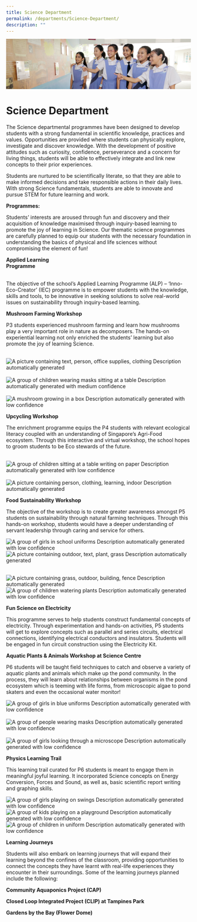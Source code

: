 ```yaml
---
title: Science Department
permalink: /departments/Science-Department/
description: ""
---
```

![](/images/Departments.jpg)

Science Department
==================

The Science departmental programmes have been designed to develop students with a strong fundamental in scientific knowledge, practices and values. Opportunities are provided where students can physically explore, investigate and discover knowledge. With the development of positive attitudes such as curiosity, confidence, perseverance and a concern for living things, students will be able to effectively integrate and link new concepts to their prior experiences.

Students are nurtured to be scientifically literate, so that they are able to make informed decisions and take responsible actions in their daily lives. With strong Science fundamentals, students are able to innovate and pursue STEM for future learning and work.

**Programmes:**

Students’ interests are aroused through fun and discovery and their acquisition of knowledge maximised through inquiry-based learning to promote the joy of learning in Science. Our thematic science programmes are carefully planned to equip our students with the necessary foundation in understanding the basics of physical and life sciences without compromising the element of fun!

**Applied Learning Programme**                                                                                                                                                       
  

The objective of the school’s Applied Learning Programme (ALP) – ‘Inno-Eco-Creator’ (IEC) programme is to empower students with the knowledge, skills and tools, to be innovative in seeking solutions to solve real-world issues on sustainability through inquiry-based learning.


**Mushroom Farming Workshop**

P3 students experienced mushroom farming and learn how mushrooms play a very important role in nature as decomposers. The hands-on experiential learning not only enriched the students’ learning but also promote the joy of learning Science.

       ![A picture containing text, person, office supplies, clothing
Description automatically generated](file:///C:/Users/S86252~1/AppData/Local/Temp/msohtmlclip1/01/clip_image008.jpg)       ![A group of children wearing masks sitting at a table
Description automatically generated with medium confidence](file:///C:/Users/S86252~1/AppData/Local/Temp/msohtmlclip1/01/clip_image010.jpg)       ![A mushroom growing in a box
Description automatically generated with low confidence](file:///C:/Users/S86252~1/AppData/Local/Temp/msohtmlclip1/01/clip_image012.jpg)

**Upcycling Workshop**

The enrichment programme equips the P4 students with relevant ecological literacy coupled with an understanding of Singapore’s Agri-Food ecosystem. Through this interactive and virtual workshop, the school hopes to groom students to be Eco stewards of the future.

                          ![A group of children sitting at a table writing on paper
Description automatically generated with low confidence](file:///C:/Users/S86252~1/AppData/Local/Temp/msohtmlclip1/01/clip_image014.gif) ![A picture containing person, clothing, learning, indoor
Description automatically generated](file:///C:/Users/S86252~1/AppData/Local/Temp/msohtmlclip1/01/clip_image016.gif)

**Food Sustainability Workshop**

The objective of the workshop is to create greater awareness amongst P5 students on sustainability through natural farming techniques. Through this hands-on workshop, students would have a deeper understanding of servant leadership through caring and service for others.

![A group of girls in school uniforms
Description automatically generated with low confidence](file:///C:/Users/S86252~1/AppData/Local/Temp/msohtmlclip1/01/clip_image018.gif)![A picture containing outdoor, text, plant, grass
Description automatically generated](file:///C:/Users/S86252~1/AppData/Local/Temp/msohtmlclip1/01/clip_image020.jpg)            

![A picture containing grass, outdoor, building, fence
Description automatically generated](file:///C:/Users/S86252~1/AppData/Local/Temp/msohtmlclip1/01/clip_image022.jpg)![A group of children watering plants
Description automatically generated with low confidence](file:///C:/Users/S86252~1/AppData/Local/Temp/msohtmlclip1/01/clip_image024.jpg)

**Fun Science on Electricity**

This programme serves to help students construct fundamental concepts of electricity. Through experimentation and hands-on activities, P5 students will get to explore concepts such as parallel and series circuits, electrical connections, identifying electrical conductors and insulators. Students will be engaged in fun circuit construction using the Electricity Kit.

**Aquatic Plants & Animals Workshop at Science Centre**

  
P6 students will be taught field techniques to catch and observe a variety of aquatic plants and animals which make up the pond community. In the process, they will learn about relationships between organisms in the pond ecosystem which is teeming with life forms, from microscopic algae to pond skaters and even the occasional water monitor!

![A group of girls in blue uniforms
Description automatically generated with low confidence](file:///C:/Users/S86252~1/AppData/Local/Temp/msohtmlclip1/01/clip_image026.gif)  ![A group of people wearing masks
Description automatically generated with low confidence](file:///C:/Users/S86252~1/AppData/Local/Temp/msohtmlclip1/01/clip_image028.jpg) ![A group of girls looking through a microscope
Description automatically generated with low confidence](file:///C:/Users/S86252~1/AppData/Local/Temp/msohtmlclip1/01/clip_image030.gif)

**Physics Learning Trail**

  
This learning trail curated for P6 students is meant to engage them in meaningful joyful learning. It incorporated Science concepts on Energy Conversion, Forces and Sound, as well as, basic scientific report writing and graphing skills.

![A group of girls playing on swings
Description automatically generated with low confidence](file:///C:/Users/S86252~1/AppData/Local/Temp/msohtmlclip1/01/clip_image032.jpg)![A group of kids playing on a playground
Description automatically generated with low confidence](file:///C:/Users/S86252~1/AppData/Local/Temp/msohtmlclip1/01/clip_image034.jpg)![A group of children in uniform
Description automatically generated with low confidence](file:///C:/Users/S86252~1/AppData/Local/Temp/msohtmlclip1/01/clip_image036.jpg)

**Learning Journeys**

Students will also embark on learning journeys that will expand their learning beyond the confines of the classroom, providing opportunities to connect the concepts they have learnt with real-life experiences they encounter in their surroundings. Some of the learning journeys planned include the following:

**Community Aquaponics Project (CAP)**

**Closed Loop Integrated Project (CLIP) at Tampines Park**

**Gardens by the Bay (Flower Dome)**